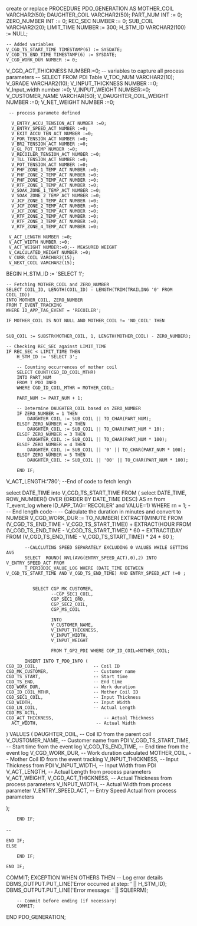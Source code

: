 create or replace PROCEDURE PDO_GENERATION AS
    MOTHER_COIL VARCHAR2(50);
    DAUGHTER_COIL VARCHAR2(50);
    PART_NUM INT := 0;
    ZERO_NUMBER INT := 0;
    REC_SEC NUMBER := 0;
    SUB_COIL VARCHAR2(20);
    LIMIT_TIME NUMBER := 300;
    H_STM_ID VARCHAR2(100) := NULL;

    -- Added variables
    V_CGD_TS_START_TIME TIMESTAMP(6) := SYSDATE;
    V_CGD_TS_END_TIME TIMESTAMP(6) := SYSDATE;
    V_CGD_WORK_DUR NUMBER := 0;
   V_CGD_ACT_THICKNESS NUMBER:=0;
    -- variables to capture all process parameters
    -- SELECT FROM PDI Table
     V_TDC_NUM VARCHAR2(10);
     V_GRADE VARCHAR2(10);
     V_INPUT_THICKNESS NUMBER :=0;
     V_Input_width number :=0;
     V_INPUT_WEIGHT NUMBER:=0;
     V_CUSTOMER_NAME VARCHAR(50);
    V_DAUGHTER_COIL_WEIGHT NUMBER :=0;
V_NET_WEIGHT NUMBER :=0;

     -- process paramete defined

      V_ENTRY_ACCU_TENSION_ACT NUMBER :=0;
      V_ENTRY_SPEED_ACT NUMBER :=0;
      V_EXIT_ACCU_TEN_ACT NUMBER :=0;
      V_POR_TENSION_ACT NUMBER :=0;
      V_BR2_TENSION_ACT NUMBER :=0;
      V_GL_POT_TEMP NUMBER :=0;
      V_RECOILER_TENSION_ACT NUMBER :=0;
      V_TLL_TENSION_ACT NUMBER :=0;
      V_POT_TENSION_ACT NUMBER :=0;
      V_PHF_ZONE_1_TEMP_ACT NUMBER :=0;
      V_PHF_ZONE_2_TEMP_ACT NUMBER :=0;
      V_PHF_ZONE_3_TEMP_ACT NUMBER :=0;
      V_RTF_ZONE_1_TEMP_ACT NUMBER :=0;
      V_SOAK_ZONE_1_TEMP_ACT NUMBER :=0;
      V_SOAK_ZONE_2_TEMP_ACT NUMBER :=0;
      V_JCF_ZONE_1_TEMP_ACT NUMBER :=0;
      V_JCF_ZONE_2_TEMP_ACT NUMBER :=0;
      V_JCF_ZONE_3_TEMP_ACT NUMBER :=0;
      V_RTF_ZONE_2_TEMP_ACT NUMBER :=0;
      V_RTF_ZONE_3_TEMP_ACT NUMBER :=0;
      V_RTF_ZONE_4_TEMP_ACT NUMBER :=0;

     V_ACT_LENGTH NUMBER :=0;
     V_ACT_WIDTH NUMBER :=0;
     V_ACT_WEIGHT NUMBER:=0;-- MEASURED WEIGHT
     V_CALCULATED_WEIGHT NUMBER :=0;
     V_CURR_COIL VARCHAR2(15);
     V_NEXT_COIL VARCHAR2(15);

BEGIN
    H_STM_ID := 'SELECT 1';

    -- Fetching MOTHER_COIL and ZERO_NUMBER
    SELECT COIL_ID, LENGTH(COIL_ID) - LENGTH(TRIM(TRAILING '0' FROM COIL_ID))
    INTO MOTHER_COIL, ZERO_NUMBER
    FROM T_EVENT_TRACKING
    WHERE ID_APP_TAG_EVENT = 'RECOILER';

    IF MOTHER_COIL IS NOT NULL AND MOTHER_COIL != 'NO_COIL' THEN


    SUB_COIL := SUBSTR(MOTHER_COIL, 1, LENGTH(MOTHER_COIL) - ZERO_NUMBER);

    -- Checking REC_SEC against LIMIT_TIME
    IF REC_SEC < LIMIT_TIME THEN
        H_STM_ID := 'SELECT 3';

        -- Counting occurrences of mother coil
        SELECT COUNT(CGD_ID_COIL_MTHR)
        INTO PART_NUM
        FROM T_PDO_INFO
        WHERE CGD_ID_COIL_MTHR = MOTHER_COIL;

        PART_NUM := PART_NUM + 1;

        -- Determine DAUGHTER_COIL based on ZERO_NUMBER
        IF ZERO_NUMBER = 1 THEN
            DAUGHTER_COIL := SUB_COIL || TO_CHAR(PART_NUM);
        ELSIF ZERO_NUMBER = 2 THEN
            DAUGHTER_COIL := SUB_COIL || TO_CHAR(PART_NUM * 10);
        ELSIF ZERO_NUMBER = 3 THEN
            DAUGHTER_COIL := SUB_COIL || TO_CHAR(PART_NUM * 100);
        ELSIF ZERO_NUMBER = 4 THEN
            DAUGHTER_COIL := SUB_COIL || '0' || TO_CHAR(PART_NUM * 100);
        ELSIF ZERO_NUMBER = 5 THEN
            DAUGHTER_COIL := SUB_COIL || '00' || TO_CHAR(PART_NUM * 100);

        END IF;


V_ACT_LENGTH:'780';
--End of code to fetch lengh

     
           
select DATE_TIME into V_CGD_TS_START_TIME FROM  ( select DATE_TIME, ROW_NUMBER() OVER (ORDER BY DATE_TIME DESC) AS rn from T_event_log where ID_APP_TAG='RECOILER' and VALUE=1)  WHERE rn = 1;
--- End length code-- 
            -- Calculate the duration in minutes and convert to NUMBER
            V_CGD_WORK_DUR := TO_NUMBER(
                EXTRACT(MINUTE FROM (V_CGD_TS_END_TIME - V_CGD_TS_START_TIME)) +
                EXTRACT(HOUR FROM (V_CGD_TS_END_TIME - V_CGD_TS_START_TIME)) * 60 +
                EXTRACT(DAY FROM (V_CGD_TS_END_TIME - V_CGD_TS_START_TIME)) * 24 * 60
            );

         
           
           
           --CALCLUTING SPEED SEPARATELY EXCLUDING 0 VALUES WHILE GETTING AVG
           SELECT  ROUND( NVL(AVG(ENTRY_SPEED_ACT),0),2) INTO  V_ENTRY_SPEED_ACT FROM 
           T_PERIODIC_VALUE_LOG WHERE (DATE_TIME BETWEEN V_CGD_TS_START_TIME AND V_CGD_TS_END_TIME) AND ENTRY_SPEED_ACT !=0 ;
           
 
              SELECT CGP_MK_CUSTOMER,
                     --CGP_SEC1_COIL,
                     CGP_SEC1_ORD,
                     CGP_SEC2_COIL,
                     CGP_MS_COIL

                     INTO
                     V_CUSTOMER_NAME,
                     V_INPUT_THICKNESS,
                     V_INPUT_WIDTH,
                     V_INPUT_WEIGHT

                     FROM T_GP2_PDI WHERE CGP_ID_COIL=MOTHER_COIL;

           INSERT INTO T_PDO_INFO (
    CGD_ID_COIL,                     -- Coil ID
    CGD_MK_CUSTOMER,                 -- Customer name
    CGD_TS_START,                    -- Start time
    CGD_TS_END,                      -- End time
    CGD_WORK_DUR,                    -- Work duration
    CGD_ID_COIL_MTHR,                -- Mother Coil ID
    CGD_SEC1_COIL,                   -- Input Thickness
    CGD_WIDTH,                       -- Input Width
    CGD_LN_COIL,                     -- Actual Length
    CGD_MS_ACTL,
    CGD_ACT_THICKNESS,                   -- Actual Thickness
      ACT_WIDTH,                      -- Actual Width
)
VALUES (
     DAUGHTER_COIL,                     -- Coil ID from the parent coil
    V_CUSTOMER_NAME,                   -- Customer name from PDI
    V_CGD_TS_START_TIME,                    -- Start time from the event log
    V_CGD_TS_END_TIME,                      -- End time from the event log
    V_CGD_WORK_DUR,                    -- Work duration calculated
    MOTHER_COIL,                     -- Mother Coil ID from the event tracking
    V_INPUT_THICKNESS,                 -- Input Thickness from PDI
    V_INPUT_WIDTH,                     -- Input Width from PDI
    V_ACT_LENGTH,                      -- Actual Length from process parameters
    V_ACT_WEIGHT,
     V_CGD_ACT_THICKNESS,                   -- Actual Thickness from process parameters
    V_INPUT_WIDTH,                      -- Actual Width from process parameter
    V_ENTRY_SPEED_ACT,                 -- Entry Speed Actual from process parameters
 

);
  

        END IF;

       
--        



    END IF;
    ELSE

        END IF;

    END IF;
  COMMIT;
EXCEPTION
    WHEN OTHERS THEN
        -- Log error details
        DBMS_OUTPUT.PUT_LINE('Error occurred at step: ' || H_STM_ID);
        DBMS_OUTPUT.PUT_LINE('Error message: ' || SQLERRM);

        -- Commit before ending (if necessary)
        COMMIT;
END PDO_GENERATION;
